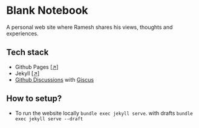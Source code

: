 # Blank Notebook
A personal web site where Ramesh shares his views, thoughts and experiences.

## Tech stack
* Github Pages [[↗]](https://pages.github.com/)
* Jekyll [[↗]](https://jekyllrb.com/)
* [Github Discussions](https://docs.github.com/en/discussions) with [Giscus](https://giscus.app/)

## How to setup?
- To run the website locally `bundle exec jekyll serve`. with drafts `bundle exec jekyll serve --draft`